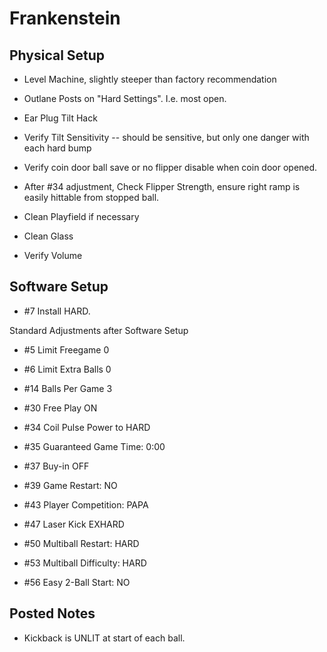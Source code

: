 # Frankenstein

## Physical Setup

-   Level Machine, slightly steeper than factory recommendation

-   Outlane Posts on "Hard Settings". I.e. most open.

-   Ear Plug Tilt Hack

-   Verify Tilt Sensitivity -- should be sensitive, but only one danger with each hard bump

-   Verify coin door ball save or no flipper disable when coin door opened.

-   After #34 adjustment, Check Flipper Strength, ensure right ramp is easily hittable from stopped ball.

-   Clean Playfield if necessary

-   Clean Glass

-   Verify Volume

## Software Setup

-   #7 Install HARD.

Standard Adjustments after Software Setup

-   #5 Limit Freegame 0

-   #6 Limit Extra Balls 0

-   #14 Balls Per Game 3

-   #30 Free Play ON

-   #34 Coil Pulse Power to HARD

-   #35 Guaranteed Game Time: 0:00

-   #37 Buy-in OFF

-   #39 Game Restart: NO

-   #43 Player Competition: PAPA

-   #47 Laser Kick EXHARD

-   #50 Multiball Restart: HARD

-   #53 Multiball Difficulty: HARD

-   #56 Easy 2-Ball Start: NO

## Posted Notes

-   Kickback is UNLIT at start of each ball.

## 
